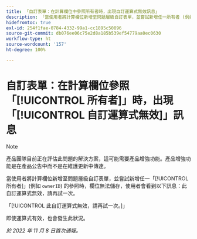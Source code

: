 ```yaml
---
title: 「自訂表單：在計算欄位中參照所有者時，出現自訂運算式無效訊息」
description: 「當使用者將計算欄位新增至問題層級自訂表單，並嘗試新增任一所有者 (例如「ownerID」) 的參照時，欄位無法儲存，使用者會看到以下訊息：此自訂運算式無效，請再試一次。」
hidefromtoc: true
exl-id: 254f1fae-0784-4332-99a1-cc1895c50896
source-git-commit: db076ee06c75e2d8a185b539ef54779aa0ec0630
workflow-type: ht
source-wordcount: '157'
ht-degree: 100%

---
```


# 自訂表單：在計算欄位參照「[!UICONTROL 所有者]」時，出現「[!UICONTROL 自訂運算式無效]」訊息

>[!NOTE]
>
>產品團隊目前正在評估此問題的解決方案，這可能需要產品增強功能。產品增強功能是在產品公告中而不是在維護更新中傳達。

<!--
>[!NOTE]
>
>This issue was fixed on December 1, 2022.
-->

當使用者將計算欄位新增至問題層級自訂表單，並嘗試新增任一「[!UICONTROL 所有者]」(例如 `ownerID`) 的參照時，欄位無法儲存，使用者會看到以下訊息：此自訂運算式無效，請再試一次。

「[!UICONTROL 此自訂運算式無效，請再試一次。]」

即使運算式有效，也會發生此狀況。

_於 2022 年 11 月 8 日首次通報。_
